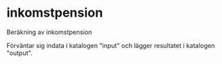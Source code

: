 # inkomstpension
Beräkning av inkomstpension

Förväntar sig indata i katalogen "input" och lägger resultatet i katalogen "output".
